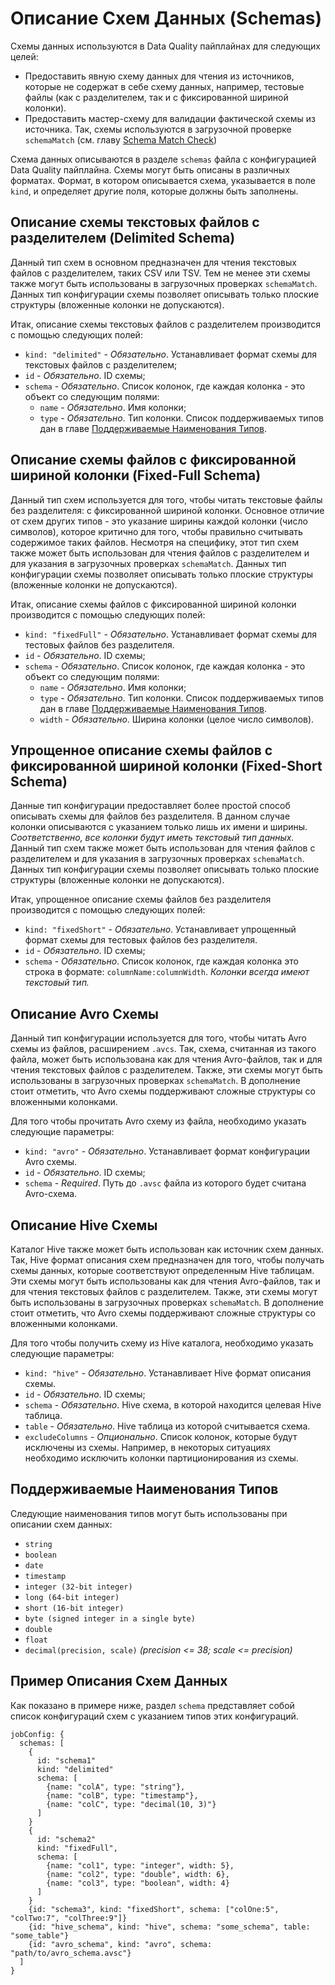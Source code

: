 # Описание Схем Данных (Schemas)

Схемы данных используются в Data Quality пайплайнах для следующих целей:

* Предоставить явную схему данных для чтения из источников, которые не содержат в себе схему данных, например, тестовые
  файлы (как с разделителем, так и с фиксированной шириной колонки).
* Предоставить мастер-схему для валидации фактической схемы из источника. Так, схемы используются в загрузочной
  проверке `schemaMatch` (см. главу [Schema Match Check](???))

Схема данных описываются в разделе `schemas` файла с конфигурацией Data Quality пайплайна. Схемы могут быть описаны в
различных форматах. Формат, в котором описывается схема, указывается в поле `kind`, и определяет другие поля, которые
должны быть заполнены.

## Описание схемы текстовых файлов с разделителем (Delimited Schema)

Данный тип схем в основном предназначен для чтения текстовых файлов с разделителем, таких CSV или TSV.
Тем не менее эти схемы также могут быть использованы в загрузочных проверках `schemaMatch`. Данных тип конфигурации
схемы позволяет описывать только плоские структуры (вложенные колонки не допускаются).

Итак, описание схемы текстовых файлов с разделителем производится с помощью следующих полей:

* `kind: "delimited"` - *Обязательно*. Устанавливает формат схемы для текстовых файлов с разделителем;
* `id` - *Обязательно*. ID схемы;
* `schema` - *Обязательно*. Список колонок, где каждая колонка - это объект со следующим полями:
    * `name` - *Обязательно*. Имя колонки;
    * `type` - *Обязательно*. Тип колонки. Список поддерживаемых типов дан в главе [Поддерживаемые Наименования Типов](#_1).

## Описание схемы файлов с фиксированной шириной колонки (Fixed-Full Schema)

Данный тип схем используется для того, чтобы читать текстовые файлы без разделителя: с фиксированной шириной колонки.
Основное отличие от схем других типов - это указание ширины каждой колонки (число символов), которое критично для того,
чтобы правильно считывать содержимое таких файлов. Несмотря на специфику, этот тип схем также может быть использован 
для чтения файлов с разделителем и для указания в загрузочных проверках `schemaMatch`. Данных тип конфигурации
схемы позволяет описывать только плоские структуры (вложенные колонки не допускаются).

Итак, описание схемы файлов с фиксированной шириной колонки производится с помощью следующих полей:

* `kind: "fixedFull"` - *Обязательно*. Устанавливает формат схемы для тестовых файлов без разделителя.
* `id` - *Обязательно*. ID схемы;
* `schema` - *Обязательно*. Список колонок, где каждая колонка - это объект со следующим полями:
    * `name` - *Обязательно*. Имя колонки;
    * `type` - *Обязательно*. Тип колонки. Список поддерживаемых типов дан в главе [Поддерживаемые Наименования Типов](#_1).
    * `width` - *Обязательно*. Ширина колонки (целое число символов).

## Упрощенное описание схемы файлов с фиксированной шириной колонки (Fixed-Short Schema)

Данные тип конфигурации предоставляет более простой способ описывать схемы для файлов без разделителя. В данном случае
колонки описываются с указанием только лишь их имени и ширины. *Соответственно, все колонки будут иметь текстовый тип 
данных.* Данный тип схем также может быть использован для чтения файлов с разделителем и для указания в загрузочных 
проверках `schemaMatch`. Данных тип конфигурации схемы позволяет описывать только плоские структуры 
(вложенные колонки не допускаются).

Итак, упрощенное описание схемы файлов без разделителя производится с помощью следующих полей:

* `kind: "fixedShort"` - *Обязательно*. Устанавливает упрощенный формат схемы для тестовых файлов без разделителя.
* `id` - *Обязательно*. ID схемы;
* `schema` - *Обязательно*. Список колонок, где каждая колонка это строка в формате: `columnName:columnWidth`.
  *Колонки всегда имеют текстовый тип.*

## Описание Avro Схемы

Данный тип конфигурации используется для того, чтобы читать Avro схемы из файлов, расширением `.avcs`. Так, схема, 
считанная из такого файла, может быть использована как для чтения Avro-файлов, так и для чтения текстовых файлов с 
разделителем. Также, эти схемы могут быть использованы в загрузочных проверках `schemaMatch`. В дополнение стоит
отметить, что Avro схемы поддерживают сложные структуры со вложенными колонками.

Для того чтобы прочитать Avro схему из файла, необходимо указать следующие параметры:

* `kind: "avro"` - *Обязательно*. Устанавливает формат конфигурации Avro схемы.
* `id` - *Обязательно*. ID схемы;
* `schema` - *Required*. Путь до `.avsc` файла из которого будет считана Avro-схема.

## Описание Hive Схемы

Каталог Hive также может быть использован как источник схем данных. Так, Hive формат описания схем предназначен для
того, чтобы получать схемы данных, которые соответствуют определенным Hive таблицам. Эти схемы могут быть использованы
как для чтения Avro-файлов, так и для чтения текстовых файлов с разделителем. Также, эти схемы могут быть использованы 
в загрузочных проверках `schemaMatch`. В дополнение стоит отметить, что Avro схемы поддерживают сложные структуры 
со вложенными колонками.

Для того чтобы получить схему из Hive каталога, необходимо указать следующие параметры:

* `kind: "hive"` - *Обязательно*. Устанавливает Hive формат описания схемы.
* `id` - *Обязательно*. ID схемы;
* `schema` - *Обязательно*. Hive схема, в которой находится целевая Hive таблица.
* `table` - *Обязательно*. Hive таблица из которой считывается схема.
* `excludeColumns` - *Опционально*. Список колонок, которые будут исключены из схемы. Например, в некоторых ситуациях
  необходимо исключить колонки партиционирования из схемы.

## Поддерживаемые Наименования Типов

Следующие наименования типов могут быть использованы при описании схем данных:

* `string`
* `boolean`
* `date`
* `timestamp`
* `integer (32-bit integer)`
* `long (64-bit integer)`
* `short (16-bit integer)`
* `byte (signed integer in a single byte)`
* `double`
* `float`
* `decimal(precision, scale)` _(precision <= 38; scale <= precision)_

## Пример Описания Схем Данных

Как показано в примере ниже, раздел `schema` представляет собой список конфигураций схем с указанием типов этих 
конфигураций.

```hocon
jobConfig: {
  schemas: [
    {
      id: "schema1"
      kind: "delimited"
      schema: [
        {name: "colA", type: "string"},
        {name: "colB", type: "timestamp"},
        {name: "colC", type: "decimal(10, 3)"}
      ]
    }
    {
      id: "schema2"
      kind: "fixedFull",
      schema: [
        {name: "col1", type: "integer", width: 5},
        {name: "col2", type: "double", width: 6},
        {name: "col3", type: "boolean", width: 4}
      ]
    }
    {id: "schema3", kind: "fixedShort", schema: ["colOne:5", "colTwo:7", "colThree:9"]}
    {id: "hive_schema", kind: "hive", schema: "some_schema", table: "some_table"}
    {id: "avro_schema", kind: "avro", schema: "path/to/avro_schema.avsc"}
  ]
}
```